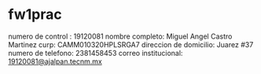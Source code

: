 # fw1prac

numero de control : 19120081
nombre completo: Miguel Angel Castro Martinez
curp: CAMM010320HPLSRGA7
direccion de domicilio: Juarez #37
numero de telefono: 2381458453
correo institucional: 19120081@ajalpan.tecnm.mx